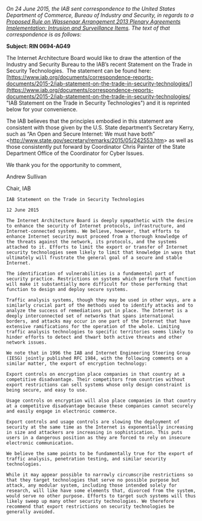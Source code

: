 
*On 24 June 2015, the IAB sent correspondence to the United States Department of Commerce, Bureau of Industry and Security, in regards to a [Proposed Rule on Wassenaar Arrangement 2013 Plenary Agreements Implementation: Intrusion and Surveillance Items](https://www.federalregister.gov/articles/2015/05/20/2015-11642/wassenaar-arrangement-2013-plenary-agreements-implementation-intrusion-and-surveillance-items). The text of that correspondence is as follows:*


**Subject: RIN 0694-AG49**


The Internet Architecture Board would like to draw the attention of the Industry and Security Bureau to the IAB’s recent Statement on the Trade in Security Technologies.  The statement can be found here: [https://www.iab.org/documents/correspondence-reports-documents/2015-2/iab-statement-on-the-trade-in-security-technologies/](https://www.iab.org/documents/correspondence-reports-documents/2015-2/iab-statement-on-the-trade-in-security-technologies/ "IAB Statement on the Trade in Security Technologies") and it is reprinted below for your convenience.


The IAB believes that the principles embodied in this statement are consistent with those given by the U.S. State department’s Secretary Kerry, such as “An Open and Secure Internet: We must have both” <<http://www.state.gov/secretary/remarks/2015/05/242553.htm>> as well as those consistently put forward by Coordinator Chris Painter of the State Department Office of the Coordinator for Cyber Issues.


We thank you for the opportunity to comment,


Andrew Sullivan  

Chair, IAB



```
IAB Statement on the Trade in Security Technologies

12 June 2015

The Internet Architecture Board is deeply sympathetic with the desire
to enhance the security of Internet protocols, infrastructure, and
Internet-connected systems. We believe, however, that efforts to
enhance Internet security must proceed from a thorough knowledge of
the threats against the network, its protocols, and the systems
attached to it. Efforts to limit the export or transfer of Internet
security technologies seem likely to limit that knowledge in ways that
ultimately will frustrate the general goal of a secure and stable
Internet.

The identification of vulnerabilities is a fundamental part of
security practice. Restrictions on systems which perform that function
will make it substantially more difficult for those performing that
function to design and deploy secure systems.

Traffic analysis systems, though they may be used in other ways, are a
similarly crucial part of the methods used to identify attacks and to
analyze the success of remediations put in place. The Internet is a
deeply interconnected set of networks that spans international
borders, and attacks may occur in one part of the Internet that have
extensive ramifications for the operation of the whole. Limiting
traffic analysis technologies to specific territories seems likely to
hinder efforts to detect and thwart both active threats and other
network issues.

We note that in 1996 the IAB and Internet Engineering Steering Group
(IESG) jointly published RFC 1984, with the following comments on a
similar matter, the export of encryption technology:

Export controls on encryption place companies in that country at a
competitive disadvantage. Their competitors from countries without
export restrictions can sell systems whose only design constraint is
being secure, and easy to use.

Usage controls on encryption will also place companies in that country
at a competitive disadvantage because these companies cannot securely
and easily engage in electronic commerce.

Export controls and usage controls are slowing the deployment of
security at the same time as the Internet is exponentially increasing
in size and attackers are increasing in sophistication. This puts
users in a dangerous position as they are forced to rely on insecure
electronic communication.

We believe the same points to be fundamentally true for the export of
traffic analysis, penetration testing, and similar security
technologies.

While it may appear possible to narrowly circumscribe restrictions so
that they target technologies that serve no possible purpose but
attack, any modular system, including those intended solely for
research, will like have some elements that, divorced from the system,
would serve no other purpose. Efforts to target such systems will thus
likely sweep up many other security technologies. We therefore
recommend that export restrictions on security technologies be
generally avoided.
```

